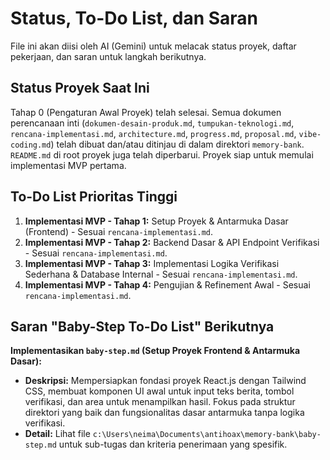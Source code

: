 # Status, To-Do List, dan Saran

File ini akan diisi oleh AI (Gemini) untuk melacak status proyek, daftar pekerjaan, dan saran untuk langkah berikutnya.

## Status Proyek Saat Ini

Tahap 0 (Pengaturan Awal Proyek) telah selesai. Semua dokumen perencanaan inti (`dokumen-desain-produk.md`, `tumpukan-teknologi.md`, `rencana-implementasi.md`, `architecture.md`, `progress.md`, `proposal.md`, `vibe-coding.md`) telah dibuat dan/atau ditinjau di dalam direktori `memory-bank`. `README.md` di root proyek juga telah diperbarui. Proyek siap untuk memulai implementasi MVP pertama.

## To-Do List Prioritas Tinggi

1.  **Implementasi MVP - Tahap 1:** Setup Proyek & Antarmuka Dasar (Frontend) - Sesuai `rencana-implementasi.md`.
2.  **Implementasi MVP - Tahap 2:** Backend Dasar & API Endpoint Verifikasi - Sesuai `rencana-implementasi.md`.
3.  **Implementasi MVP - Tahap 3:** Implementasi Logika Verifikasi Sederhana & Database Internal - Sesuai `rencana-implementasi.md`.
4.  **Implementasi MVP - Tahap 4:** Pengujian & Refinement Awal - Sesuai `rencana-implementasi.md`.

## Saran "Baby-Step To-Do List" Berikutnya

**Implementasikan `baby-step.md` (Setup Proyek Frontend & Antarmuka Dasar):**
*   **Deskripsi:** Mempersiapkan fondasi proyek React.js dengan Tailwind CSS, membuat komponen UI awal untuk input teks berita, tombol verifikasi, dan area untuk menampilkan hasil. Fokus pada struktur direktori yang baik dan fungsionalitas dasar antarmuka tanpa logika verifikasi.
*   **Detail:** Lihat file `c:\Users\neima\Documents\antihoax\memory-bank\baby-step.md` untuk sub-tugas dan kriteria penerimaan yang spesifik.